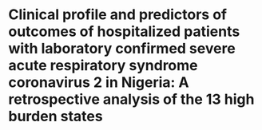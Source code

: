 # Clinical profile and predictors of outcomes of hospitalized patients with laboratory confirmed severe acute respiratory syndrome coronavirus 2 in Nigeria: A retrospective analysis of the 13 high burden states
